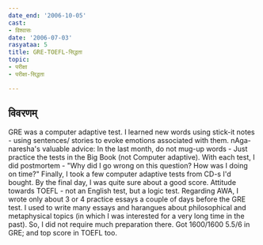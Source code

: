 ```yaml
---
date_end: '2006-10-05'
cast:
- विश्वासः
date: '2006-07-03'
rasyataa: 5
title: GRE-TOEFL-सिद्धता
topic:
- परीक्षा
- परीक्षा-सिद्धता

---
```


## विवरणम्
GRE was a computer adaptive test. I learned new words using stick-it notes - using sentences/ stories to evoke emotions associated with them.
nAga-naresha's valuable advice: In the last month, do not mug-up words - Just practice the tests in the Big Book (not Computer adaptive). With each test, I did postmortem - "Why did I go wrong on this question? How was I doing on time?" Finally, I took a few computer adaptive tests from CD-s I'd bought. By the final day, I was quite sure about a good score.
Attitude towards TOEFL - not an English test, but a logic test.
Regarding AWA, I wrote only about 3 or 4 practice essays a couple of days before the GRE test. I used to write many essays and harangues  about philosophical and metaphysical topics (in which I was interested for a very long time in the past). So, I did not require much preparation there. Got 1600/1600 5.5/6 in GRE; and top score in TOEFL too.

